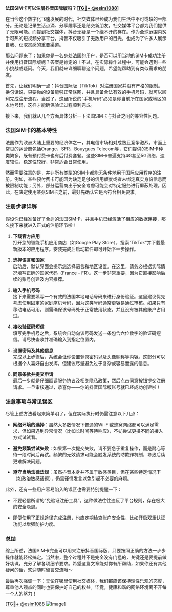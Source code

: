 **法国SIM卡可以注册抖音国际版吗？[[TG💪+ @esim1088](https://t.me/s/esim1088)]**

在当今这个数字化飞速发展的时代，社交媒体已经成为我们生活中不可或缺的一部分。无论是记录生活点滴、分享趣事还是结交新朋友，社交媒体平台都为我们提供了无限可能。而提到社交媒体，抖音无疑是一个绕不开的存在。作为全球范围内炙手可热的短视频分享平台，抖音不仅吸引了无数用户的目光，也成为了许多人展示自我、获取灵感的重要渠道。

那么问题来了：如果你是一名身处法国的用户，是否可以用当地的SIM卡成功注册并使用抖音国际版呢？答案是肯定的！不过，在实际操作过程中，可能会遇到一些小挑战或疑问。今天，我们就来详细聊聊这个问题，希望能帮助到有类似需求的朋友。

首先，让我们明确一点：抖音国际版（TikTok）对注册国家并没有严格的限制。换句话说，只要你的设备能够正常联网，并且具备合法有效的手机号码，就可以顺利完成注册流程。当然了，这里所说的“手机号码”必须是你当前所在国家或地区的本地号码，这样才能确保验证过程顺利完成。

接下来，我们就从几个方面具体分析一下法国SIM卡与抖音之间的兼容性问题。

### 法国SIM卡的基本特性

法国作为欧洲大陆上重要的经济体之一，其电信市场相对成熟且竞争激烈。市面上常见的运营商包括Orange、SFR、Bouygues Telecom等，它们提供的SIM卡种类繁多，既有预付费卡也有后付费套餐。这些SIM卡普遍支持4G甚至5G网络，速度较快，稳定性较好，非常适合日常使用。

然而需要注意的是，并非所有类型的SIM卡都能无条件地用于国际应用程序的注册。例如，某些预付费卡可能因为缺乏足够的信用额度或者未绑定真实身份信息而被限制功能；另外，部分运营商出于安全考虑可能会对特定服务进行屏蔽处理。因此，在决定使用某张SIM卡之前，最好先确认它是否符合相关要求。

### 注册步骤详解

假设你已经准备好了合适的法国SIM卡，并且手机已经激活了相应的数据连接，那么接下来就进入正式的注册环节啦！

1. **下载官方应用**  
   打开您的智能手机应用商店（如Google Play Store），搜索“TikTok”并下载最新版本的应用程序。安装完成后启动软件即可开始下一步操作。

2. **选择语言和国家**  
   启动后，默认界面会提示您选择语言和地区设置。在这里，请务必根据实际情况填写正确的国家代码（France - FR）。这一步非常重要，因为它直接影响后续的账号创建及内容推荐。

3. **输入手机号码**  
   接下来需要填写一个有效的法国本地电话号码来进行身份验证。这里建议优先考虑使用固定的家庭座机号码，因为这类号码通常更容易通过审核。如果只有移动电话可用，则需确保该号码处于正常使用状态，并且没有被其他账户占用过。

4. **接收验证码短信**  
   填写完手机号之后，系统会自动向该号码发送一条包含六位数字的验证码短信。请尽快查收并准确输入到指定位置内。

5. **设置密码及其他信息**  
   完成以上步骤后，系统会让你设置登录密码以及头像昵称等内容。这部分可以根据个人喜好自由发挥，但建议尽量避免过于复杂或容易泄露的信息。

6. **同意条款并提交申请**  
   最后一步就是仔细阅读服务协议及相关隐私政策，然后点击同意按钮提交注册请求。一旦审核通过，恭喜你——你的抖音国际版账号就已经成功创建啦！

### 注意事项与常见误区

尽管上述方法看起来简单明了，但在实际执行时仍需注意以下几点：

- **网络环境的选择**：虽然大多数情况下普通的Wi-Fi或蜂窝网络都可以满足需求，但如果遇到异常情况（比如长时间等待响应），不妨尝试更换不同的接入方式试试看。
  
- **避免频繁尝试失败**：如果第一次提交失败，请不要急于重复操作，而是耐心等待一段时间后再试。频繁的无效请求可能会触发系统的防欺诈机制，导致后续更难解决问题。

- **遵守当地法律法规**：虽然抖音本身并不属于敏感类目，但在某些特定情况下（如政治敏感话题），仍需谨慎发言以免引起不必要的麻烦。

此外，还有一些用户容易陷入的误区也需要特别提醒一下：

- 不要轻信所谓的“免验证注册工具”。这种做法往往违反了平台规则，存在极大的安全隐患。
  
- 即便使用了正规途径完成注册，也应定期检查账户安全性，比如开启双重认证功能以增强防护力度。

### 总结

综上所述，法国SIM卡完全可以用来注册抖音国际版，只要按照正确的方法一步步操作就能轻松搞定。当然啦，整个过程并不是完全没有门槛的，关键还是要提前做好功课，充分了解各项细节要求。希望这篇文章能对你有所帮助，如果你还有其他疑问的话，欢迎随时留言交流哦～ 

最后再次强调一下：无论在哪里使用社交媒体，我们都应该保持理性乐观的态度，尊重他人观点的同时也要保护好自己的权益。毕竟，健康和谐的网络环境离不开每一个人的努力！

[[TG💪+ @esim1088](https://t.me/s/esim1088) ![Image](https://i.postimg.cc/4NQfJmqS/Snipaste-2025-05-13-00-14-12.png)]